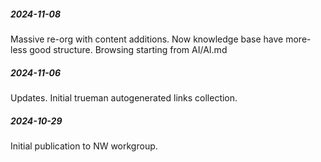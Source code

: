 ##### 2024-11-08
Massive re-org with content additions. Now knowledge base have more-less good
structure. Browsing starting from AI/AI.md

##### 2024-11-06
Updates. Initial trueman autogenerated links collection.

##### 2024-10-29
Initial publication to NW workgroup.


